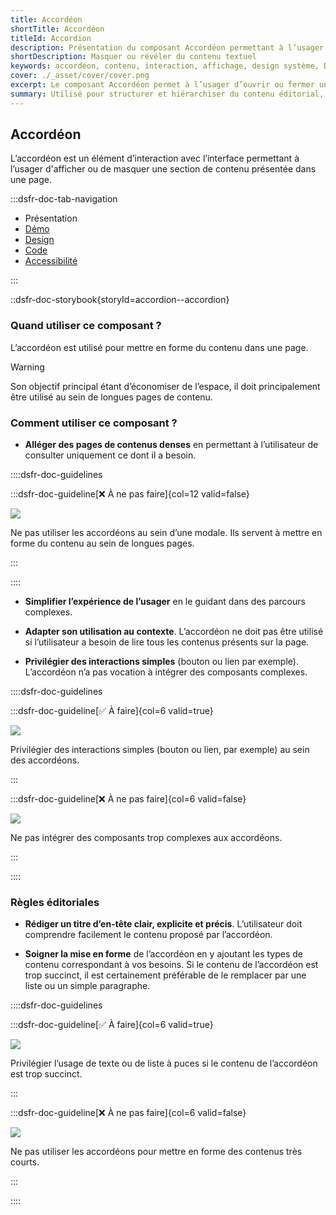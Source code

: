 ```yaml
---
title: Accordéon
shortTitle: Accordéon
titleId: Accordion
description: Présentation du composant Accordéon permettant à l’usager d’afficher ou de masquer une section de contenu pour alléger une page dense.
shortDescription: Masquer ou révéler du contenu textuel
keywords: accordéon, contenu, interaction, affichage, design système, DSFR, accessibilité, composant
cover: ./_asset/cover/cover.png
excerpt: Le composant Accordéon permet à l’usager d’ouvrir ou fermer une section de contenu dans une page, pour en faciliter la lecture et alléger la structure globale.
summary: Utilisé pour structurer et hiérarchiser du contenu éditorial, l’accordéon masque par défaut les informations secondaires pour ne révéler que ce que l’usager souhaite consulter. Il est particulièrement utile dans les longues pages de contenu. Il permet des interactions simples, peut être utilisé seul ou en groupe, et respecte des règles strictes de lisibilité et d’accessibilité.
---
```


## Accordéon

L’accordéon est un élément d’interaction avec l’interface permettant à l’usager d'afficher ou de masquer une section de contenu présentée dans une page.

:::dsfr-doc-tab-navigation

- Présentation
- [Démo](./demo/index.md)
- [Design](./design/index.md)
- [Code](./code/index.md)
- [Accessibilité](./accessibility/index.md)

:::

::dsfr-doc-storybook{storyId=accordion--accordion}

### Quand utiliser ce composant ?

L’accordéon est utilisé pour mettre en forme du contenu dans une page.

> [!WARNING]
> Son objectif principal étant d’économiser de l’espace, il doit principalement être utilisé au sein de longues pages de contenu.

### Comment utiliser ce composant ?

- **Alléger des pages de contenus denses** en permettant à l’utilisateur de consulter uniquement ce dont il a besoin.

::::dsfr-doc-guidelines

:::dsfr-doc-guideline[❌ À ne pas faire]{col=12 valid=false}

![](./_asset/use/dont-1.png)

Ne pas utiliser les accordéons au sein d’une modale. Ils servent à mettre en forme du contenu au sein de longues pages.

:::

::::

- **Simplifier l’expérience de l’usager** en le guidant dans des parcours complexes.

- **Adapter son utilisation au contexte**. L’accordéon ne doit pas être utilisé si l’utilisateur a besoin de lire tous les contenus présents sur la page.

- **Privilégier des interactions simples** (bouton ou lien par exemple). L’accordéon n’a pas vocation à intégrer des composants complexes.

::::dsfr-doc-guidelines

:::dsfr-doc-guideline[✅ À faire]{col=6 valid=true}

![](./_asset/use/do-1.png)

Privilégier des interactions simples (bouton ou lien, par exemple) au sein des accordéons.

:::

:::dsfr-doc-guideline[❌ À ne pas faire]{col=6 valid=false}

![](./_asset/use/dont-2.png)

Ne pas intégrer des composants trop complexes aux accordéons.

:::

::::

### Règles éditoriales

- **Rédiger un titre d’en-tête clair, explicite et précis**. L’utilisateur doit comprendre facilement le contenu proposé par l’accordéon.

- **Soigner la mise en forme** de l’accordéon en y ajoutant les types de contenu correspondant à vos besoins. Si le contenu de l’accordéon est trop succinct, il est certainement préférable de le remplacer par une liste ou un simple paragraphe.

::::dsfr-doc-guidelines

:::dsfr-doc-guideline[✅ À faire]{col=6 valid=true}

![](./_asset/edit/do-1.png)

Privilégier l’usage de texte ou de liste à puces si le contenu de l’accordéon est trop succinct.

:::

:::dsfr-doc-guideline[❌ À ne pas faire]{col=6 valid=false}

![](./_asset/edit/dont-1.png)

Ne pas utiliser les accordéons pour mettre en forme des contenus très courts.

:::

::::


